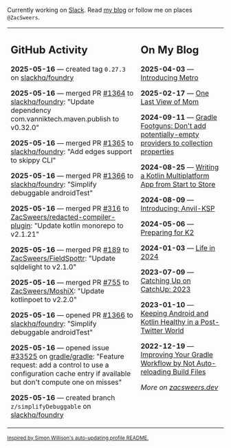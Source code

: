 Currently working on [Slack](https://slack.com/). Read [my blog](https://zacsweers.dev/) or follow me on places `@ZacSweers`.

<table><tr><td valign="top" width="60%">

## GitHub Activity
<!-- githubActivity starts -->
**2025-05-16** — created tag `0.27.3` on [slackhq/foundry](https://github.com/slackhq/foundry)

**2025-05-16** — merged PR [#1364](https://github.com/slackhq/foundry/pull/1364) to [slackhq/foundry](https://github.com/slackhq/foundry): "Update dependency com.vanniktech.maven.publish to v0.32.0"

**2025-05-16** — merged PR [#1365](https://github.com/slackhq/foundry/pull/1365) to [slackhq/foundry](https://github.com/slackhq/foundry): "Add edges support to skippy CLI"

**2025-05-16** — merged PR [#1366](https://github.com/slackhq/foundry/pull/1366) to [slackhq/foundry](https://github.com/slackhq/foundry): "Simplify debuggable androidTest"

**2025-05-16** — merged PR [#316](https://github.com/ZacSweers/redacted-compiler-plugin/pull/316) to [ZacSweers/redacted-compiler-plugin](https://github.com/ZacSweers/redacted-compiler-plugin): "Update kotlin monorepo to v2.1.21"

**2025-05-16** — merged PR [#189](https://github.com/ZacSweers/FieldSpottr/pull/189) to [ZacSweers/FieldSpottr](https://github.com/ZacSweers/FieldSpottr): "Update sqldelight to v2.1.0"

**2025-05-16** — merged PR [#755](https://github.com/ZacSweers/MoshiX/pull/755) to [ZacSweers/MoshiX](https://github.com/ZacSweers/MoshiX): "Update kotlinpoet to v2.2.0"

**2025-05-16** — opened PR [#1366](https://github.com/slackhq/foundry/pull/1366) to [slackhq/foundry](https://github.com/slackhq/foundry): "Simplify debuggable androidTest"

**2025-05-16** — opened issue [#33525](https://github.com/gradle/gradle/issues/33525) on [gradle/gradle](https://github.com/gradle/gradle): "Feature request: add a control to use a configuration cache entry if available but don't compute one on misses"

**2025-05-16** — created branch `z/simplifyDebuggable` on [slackhq/foundry](https://github.com/slackhq/foundry)
<!-- githubActivity ends -->
</td><td valign="top" width="40%">

## On My Blog
<!-- blog starts -->
**2025-04-03** — [Introducing Metro](https://www.zacsweers.dev/introducing-metro/)

**2025-02-17** — [One Last View of Mom](https://www.zacsweers.dev/one-last-view-of-mom/)

**2024-09-11** — [Gradle Footguns: Don't add potentially-empty providers to collection properties](https://www.zacsweers.dev/gradle-footgun-adding-empty-providers-to-collection-properties/)

**2024-08-25** — [Writing a Kotlin Multiplatform App from Start to Store](https://www.zacsweers.dev/writing-a-kotlin-multiplatform-app-from-start-to-store/)

**2024-08-09** — [Introducing: Anvil-KSP](https://www.zacsweers.dev/introducing-anvil-ksp/)

**2024-05-06** — [Preparing for K2](https://www.zacsweers.dev/preparing-for-k2/)

**2024-01-03** — [Life in 2024](https://www.zacsweers.dev/life-in-2024/)

**2023-07-09** — [Catching Up on CatchUp: 2023](https://www.zacsweers.dev/catching-up-on-catchup-2023/)

**2023-01-10** — [Keeping Android and Kotlin Healthy in a Post-Twitter World](https://www.zacsweers.dev/keeping-android-healthy/)

**2022-12-19** — [Improving Your Gradle Workflow by Not Auto-reloading Build Files](https://www.zacsweers.dev/improving-your-workflow-by-not-auto-reloading-build-files/)
<!-- blog ends -->
_More on [zacsweers.dev](https://zacsweers.dev/)_
</td></tr></table>

<sub><a href="https://simonwillison.net/2020/Jul/10/self-updating-profile-readme/">Inspired by Simon Willison's auto-updating profile README.</a></sub>